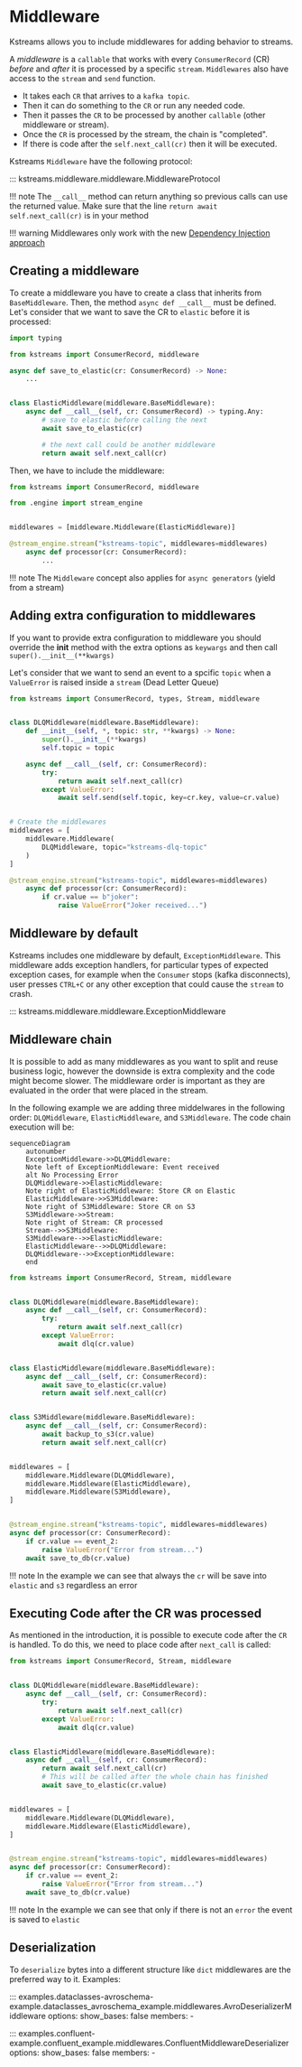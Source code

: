 # Middleware

Kstreams allows you to include middlewares for adding behavior to streams. 

A *middleware* is a `callable` that works with every `ConsumerRecord` (CR) *before* and *after* it is processed by a specific `stream`. `Middlewares` also have access to the `stream` and `send` function.

- It takes each `CR` that arrives to a `kafka topic`.
- Then it can do something to the `CR` or run any needed code.
- Then it passes the `CR` to be processed by another `callable` (other middleware or stream).
- Once the `CR` is processed by the stream, the chain is "completed".
- If there is code after the `self.next_call(cr)` then it will be executed.

Kstreams `Middleware` have the following protocol:

::: kstreams.middleware.middleware.MiddlewareProtocol

!!! note
    The `__call__` method can return anything so previous calls can use the returned value. Make sure that the line `return await self.next_call(cr)` is in your method

!!! warning
    Middlewares only work with the new [Dependency Injection approach](https://kpn.github.io/kstreams/stream/#dependency-injection-and-typing)

## Creating a middleware

To create a middleware you have to create a class that inherits from `BaseMiddleware`. Then, the method `async def __call__` must be defined. Let's consider that we want to save the CR to `elastic` before it is processed:

```python
import typing

from kstreams import ConsumerRecord, middleware

async def save_to_elastic(cr: ConsumerRecord) -> None:
    ...


class ElasticMiddleware(middleware.BaseMiddleware):
    async def __call__(self, cr: ConsumerRecord) -> typing.Any:
        # save to elastic before calling the next
        await save_to_elastic(cr)

        # the next call could be another middleware
        return await self.next_call(cr)
```

Then, we have to include the middleware:

```python
from kstreams import ConsumerRecord, middleware

from .engine import stream_engine


middlewares = [middleware.Middleware(ElasticMiddleware)]

@stream_engine.stream("kstreams-topic", middlewares=middlewares)
    async def processor(cr: ConsumerRecord):
        ...
```

!!! note
    The `Middleware` concept also applies for `async generators` (yield from a stream)

## Adding extra configuration to middlewares

If you want to provide extra configuration to middleware you should override the __init__ method with the extra options as `keywargs` and then call `super().__init__(**kwargs)`

Let's consider that we want to send an event to a spcific `topic` when a `ValueError` is raised inside a `stream` (Dead Letter Queue)

```python
from kstreams import ConsumerRecord, types, Stream, middleware


class DLQMiddleware(middleware.BaseMiddleware):
    def __init__(self, *, topic: str, **kwargs) -> None:
        super().__init__(**kwargs)
        self.topic = topic

    async def __call__(self, cr: ConsumerRecord):
        try:
            return await self.next_call(cr)
        except ValueError:
            await self.send(self.topic, key=cr.key, value=cr.value)


# Create the middlewares
middlewares = [
    middleware.Middleware(
        DLQMiddleware, topic="kstreams-dlq-topic"
    )
]

@stream_engine.stream("kstreams-topic", middlewares=middlewares)
    async def processor(cr: ConsumerRecord):
        if cr.value == b"joker":
            raise ValueError("Joker received...")
```

## Middleware by default

Kstreams includes one middleware by default, `ExceptionMiddleware`. This middleware adds exception handlers, for particular types of expected exception cases, for example when the `Consumer` stops (kafka disconnects), user presses `CTRL+C` or any other exception that could cause the `stream` to crash.

::: kstreams.middleware.middleware.ExceptionMiddleware

## Middleware chain

It is possible to add as many middlewares as you want to split and reuse business logic, however the downside is extra complexity and the code might become slower. The middleware order is important as they are evaluated in the order that were placed in the stream.

In the following example we are adding three middelwares in the following order: `DLQMiddleware`, `ElasticMiddleware`, and `S3Middleware`. The code chain execution will be:

```mermaid
sequenceDiagram
    autonumber
    ExceptionMiddleware->>DLQMiddleware: 
    Note left of ExceptionMiddleware: Event received
    alt No Processing Error
    DLQMiddleware->>ElasticMiddleware: 
    Note right of ElasticMiddleware: Store CR on Elastic
    ElasticMiddleware->>S3Middleware: 
    Note right of S3Middleware: Store CR on S3
    S3Middleware->>Stream: 
    Note right of Stream: CR processed
    Stream-->>S3Middleware: 
    S3Middleware-->>ElasticMiddleware: 
    ElasticMiddleware-->>DLQMiddleware: 
    DLQMiddleware-->>ExceptionMiddleware: 
    end
```

```python title="Multiple middlewares example"
from kstreams import ConsumerRecord, Stream, middleware


class DLQMiddleware(middleware.BaseMiddleware):
    async def __call__(self, cr: ConsumerRecord):
        try:
            return await self.next_call(cr)
        except ValueError:
            await dlq(cr.value)


class ElasticMiddleware(middleware.BaseMiddleware):
    async def __call__(self, cr: ConsumerRecord):
        await save_to_elastic(cr.value)
        return await self.next_call(cr)


class S3Middleware(middleware.BaseMiddleware):
    async def __call__(self, cr: ConsumerRecord):
        await backup_to_s3(cr.value)
        return await self.next_call(cr)


middlewares = [
    middleware.Middleware(DLQMiddleware),
    middleware.Middleware(ElasticMiddleware),
    middleware.Middleware(S3Middleware),
]


@stream_engine.stream("kstreams-topic", middlewares=middlewares)
async def processor(cr: ConsumerRecord):
    if cr.value == event_2:
        raise ValueError("Error from stream...")
    await save_to_db(cr.value)
```

!!! note
    In the example we can see that always the `cr` will be save into `elastic` and `s3` regardless an error

## Executing Code after the CR was processed

As mentioned in the introduction, it is possible to execute code after the `CR` is handled. To do this, we need to place code after `next_call` is called:

```python title="Execute code after CR is handled"
from kstreams import ConsumerRecord, Stream, middleware


class DLQMiddleware(middleware.BaseMiddleware):
    async def __call__(self, cr: ConsumerRecord):
        try:
            return await self.next_call(cr)
        except ValueError:
            await dlq(cr.value)


class ElasticMiddleware(middleware.BaseMiddleware):
    async def __call__(self, cr: ConsumerRecord):
        return await self.next_call(cr)
        # This will be called after the whole chain has finished
        await save_to_elastic(cr.value)


middlewares = [
    middleware.Middleware(DLQMiddleware),
    middleware.Middleware(ElasticMiddleware),
]


@stream_engine.stream("kstreams-topic", middlewares=middlewares)
async def processor(cr: ConsumerRecord):
    if cr.value == event_2:
        raise ValueError("Error from stream...")
    await save_to_db(cr.value)
```

!!! note
    In the example we can see that only if there is not an `error` the event is saved to `elastic`

## Deserialization

To `deserialize` bytes into a different structure like `dict` middlewares are the preferred way to it. Examples:

::: examples.dataclasses-avroschema-example.dataclasses_avroschema_example.middlewares.AvroDeserializerMiddleware
    options:
        show_bases: false
        members:
         -  

::: examples.confluent-example.confluent_example.middlewares.ConfluentMiddlewareDeserializer
    options:
        show_bases: false
        members:
         -  